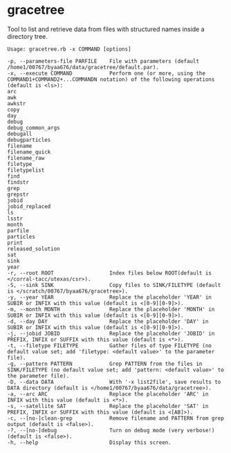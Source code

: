# gracetree


Tool to list and retrieve data from files with structured names inside a directory tree.

    Usage: gracetree.rb -x COMMAND [options]

    -p, --parameters-file PARFILE    File with parameters (default /home1/00767/byaa676/data/gracetree/default.par).
    -x, --execute COMMAND            Perform one (or more, using the COMMAND1+COMMAND2+...COMMANDN notation) of the following operations (default is <ls>):
    arc
    awk
    awkstr
    copy
    day
    debug
    debug_common_args
    debugall
    debugparticles
    filename
    filename_quick
    filename_raw
    filetype
    filetypelist
    find
    findstr
    grep
    grepstr
    jobid
    jobid_replaced
    ls
    lsstr
    month
    parfile
    particles
    print
    released_solution
    sat
    sink
    year
    -r, --root ROOT                  Index files below ROOT(default is </corral-tacc/utexas/csr>).
    -S, --sink SINK                  Copy files to SINK/FILETYPE (default is </scratch/00767/byaa676/gracetree>).
    -y, --year YEAR                  Replace the placeholder 'YEAR' in SUBIR or INFIX with this value (default is <[0-9][0-9]>).
    -m, --month MONTH                Replace the placeholder 'MONTH' in SUBIR or INFIX with this value (default is <[0-9][0-9]>).
    -d, --day DAY                    Replace the placeholder 'DAY' in SUBIR or INFIX with this value (default is <[0-9][0-9]>).
    -j, --jobid JOBID                Replace the placeholder 'JOBID' in PREFIX, INFIX or SUFFIX with this value (default is <*>).
    -t, --filetype FILETYPE          Gather files of type FILETYPE (no default value set; add 'filetype: <default value>' to the parameter file).
    -g, --pattern PATTERN            Grep PATTERN from the files in SINK/FILETYPE (no default value set; add 'pattern: <default value>' to the parameter file).
    -D, --data DATA                  With '-x list2file', save results to DATA directory (default is </home1/00767/byaa676/data/gracetree>).
    -a, --arc ARC                    Replace the placeholder 'ARC' in INFIX with this value (default is <*>).
    -s, --satellite SAT              Replace the placeholder 'SAT' in PREFIX, INFIX or SUFFIX with this value (default is <[AB]>).
    -c, --[no-]clean-grep            Remove filename and PATTERN from grep output (default is <false>).
    -?, --[no-]debug                 Turn on debug mode (very verbose!) (default is <false>).
    -h, --help                       Display this screen.
